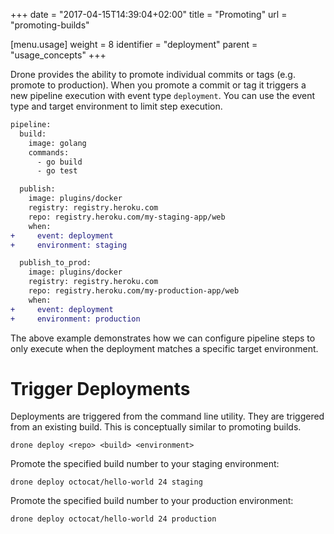 +++
date = "2017-04-15T14:39:04+02:00"
title = "Promoting"
url = "promoting-builds"

[menu.usage]
  weight = 8
  identifier = "deployment"
  parent = "usage_concepts"
+++

Drone provides the ability to promote individual commits or tags (e.g. promote to production). When you promote a commit or tag it triggers a new pipeline execution with event type `deployment`. You can use the event type and target environment to limit step execution.

```diff
pipeline:
  build:
    image: golang
    commands:
      - go build
      - go test

  publish:
    image: plugins/docker
    registry: registry.heroku.com
    repo: registry.heroku.com/my-staging-app/web
    when:
+     event: deployment
+     environment: staging

  publish_to_prod:
    image: plugins/docker
    registry: registry.heroku.com
    repo: registry.heroku.com/my-production-app/web
    when:
+     event: deployment
+     environment: production
```

The above example demonstrates how we can configure pipeline steps to only execute when the deployment matches a specific target environment.


# Trigger Deployments

Deployments are triggered from the command line utility. They are triggered from an existing build. This is conceptually similar to promoting builds.

```text
drone deploy <repo> <build> <environment>
```

Promote the specified build number to your staging environment:

```text
drone deploy octocat/hello-world 24 staging
```

Promote the specified build number to your production environment:

```text
drone deploy octocat/hello-world 24 production
```
